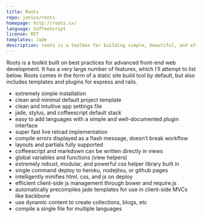 ```yaml
---
title: Roots
repo: jenius/roots
homepage: http://roots.cx/
language: CoffeeScript
license: MIT
templates: Jade
description: roots is a toolbox for building simple, beautiful, and efficient products for the web.
---
```


Roots is a toolkit built on best practices for advanced front-end web development. It has a very large number of features, which I’ll attempt to list below. Roots comes in the form of a static site build tool by default, but also includes templates and plugins for express and rails.

* extremely simple installation
* clean and minimal default project template
* clean and intuitive app settings file
* jade, stylus, and coffeescript default stack
* easy to add languages with a simple and well-documented plugin interface
* super fast live reload implementation
* compile errors displayed as a flash message, doesn’t break workflow
* layouts and partials fully supported
* coffeescript and markdown can be written directly in views
* global variables and functions (view helpers)
* extremely robust, modular, and powerful css helper library built in
* single command deploy to heroku, nodejitsu, or github pages
* intelligently minifies html, css, and js on deploy
* efficient client-side js management through bower and require.js
* automatically precompiles jade templates for use in client-side MVCs like backbone
* use dynamic content to create collections, blogs, etc
* compile a single file for multiple languages
